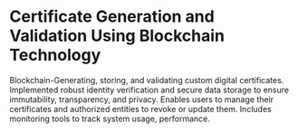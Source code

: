 # Certificate Generation and Validation Using Blockchain Technology
Blockchain-Generating, storing, and validating custom digital certificates. Implemented robust identity verification and secure data storage to ensure immutability, transparency, and privacy. Enables users to manage their certificates and authorized entities to revoke or update them. Includes monitoring tools to track system usage, performance.
